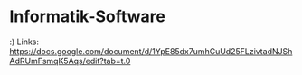 # Informatik-Software
:)
Links: https://docs.google.com/document/d/1YpE85dx7umhCuUd25FLzivtadNJShAdRUmFsmqK5Aqs/edit?tab=t.0
